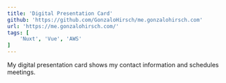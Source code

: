 ```yaml
---
title: 'Digital Presentation Card'
github: 'https://github.com/GonzaloHirsch/me.gonzalohirsch.com'
url: 'https://me.gonzalohirsch.com/'
tags: [
    'Nuxt', 'Vue', 'AWS'
]
---
```


My digital presentation card shows my contact information and schedules meetings.